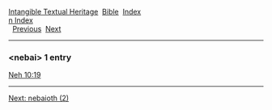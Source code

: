 [Intangible Textual Heritage](../../index)  [Bible](../index) 
[Index](index)   
[n Index](_n_)  
  [Previous](c07745)  [Next](c07747) 

------------------------------------------------------------------------

### &lt;nebai&gt; 1 entry

[Neh 10:19](../kjv/neh010.htm#019)  

------------------------------------------------------------------------

[Next: nebaioth (2)](c07747)
